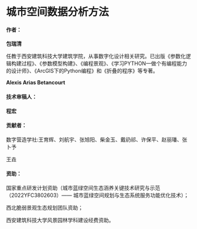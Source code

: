 # 城市空间数据分析方法

#### 作者：

**包瑞清**

任教于西安建筑科技大学建筑学院，从事数字化设计相关研究。已出版《参数化逻辑构建过程》、《参数模型构建》、《编程景观》、《学习PYTHON—做个有编程能力的设计师》、《ArcGIS下的Python编程》和《折叠的程序》等专著。

**Alexis Arias Betancourt**


#### 技术审稿人：

**程宏**

#### 贡献者：

数字营造学社:王育辉、刘航宇、张旭阳、柴金玉、戴礽祁、许保平、赵丽璠、张卜予

王垚


#### 资助：

国家重点研发计划资助（城市蓝绿空间生态涵养关键技术研究与示范（2022YFC3802603）—— 城市蓝绿空间规划与生态系统服务功能优化技术）；

西北脆弱景观生态规划团队资助；

西安建筑科技大学风景园林学科建设经费资助。


